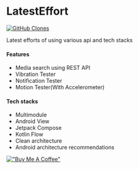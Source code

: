 # LatestEffort

<a href='https://github.com/MShawon/github-clone-count-badge'><img alt='GitHub Clones' src='https://img.shields.io/badge/dynamic/json?color=success&label=Clone&query=count&url=https://gist.githubusercontent.com/victory316/b14a2a327cafd0a4d6d4ea26f555e8e9/raw/clone.json&logo=github'></a>

Latest efforts of using various api and tech stacks

#### Features
- Media search using REST API
- Vibration Tester
- Notification Tester
- Motion Tester(With Accelerometer)


#### Tech stacks

- Multimodule
- Android View
- Jetpack Compose
- Kotlin Flow
- Clean architecture
- Android architecture recommendations
  
[!["Buy Me A Coffee"](https://www.buymeacoffee.com/assets/img/custom_images/orange_img.png)](https://www.buymeacoffee.com/csh153)
